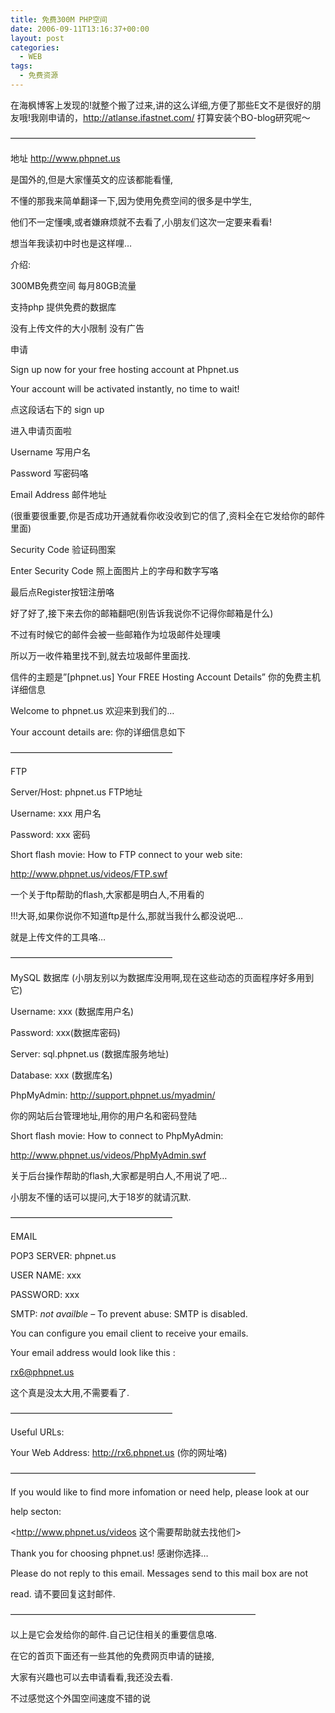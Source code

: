 ```yaml
---
title: 免费300M PHP空间
date: 2006-09-11T13:16:37+00:00
layout: post
categories:
  - WEB
tags:
  - 免费资源
---
```


在海枫博客上发现的!就整个搬了过来,讲的这么详细,方便了那些E文不是很好的朋友哦!我刚申请的，<http://atlanse.ifastnet.com/> 打算安装个BO-blog研究呢～

————————————————————————————

地址 <http://www.phpnet.us>

是国外的,但是大家懂英文的应该都能看懂,

不懂的那我来简单翻译一下,因为使用免费空间的很多是中学生,

他们不一定懂噢,或者嫌麻烦就不去看了,小朋友们这次一定要来看看!

想当年我读初中时也是这样哩…

介绍:

300MB免费空间 每月80GB流量

支持php 提供免费的数据库

没有上传文件的大小限制 没有广告

申请

Sign up now for your free hosting account at Phpnet.us

Your account will be activated instantly, no time to wait!

点这段话右下的 sign up

进入申请页面啦

Username 写用户名

Password 写密码咯

Email Address 邮件地址

(很重要很重要,你是否成功开通就看你收没收到它的信了,资料全在它发给你的邮件里面)

Security Code 验证码图案

Enter Security Code 照上面图片上的字母和数字写咯

最后点Register按钮注册咯

好了好了,接下来去你的邮箱翻吧(别告诉我说你不记得你邮箱是什么)

不过有时候它的邮件会被一些邮箱作为垃圾邮件处理噢

所以万一收件箱里找不到,就去垃圾邮件里面找.

信件的主题是”[phpnet.us] Your FREE Hosting Account Details” 你的免费主机详细信息

Welcome to phpnet.us 欢迎来到我们的…

Your account details are: 你的详细信息如下

——————————————————–

FTP

Server/Host: phpnet.us FTP地址

Username: xxx 用户名

Password: xxx 密码

Short flash movie: How to FTP connect to your web site:

<http://www.phpnet.us/videos/FTP.swf>

一个关于ftp帮助的flash,大家都是明白人,不用看的

!!!大哥,如果你说你不知道ftp是什么,那就当我什么都没说吧…

就是上传文件的工具咯…

——————————————————–

MySQL 数据库 (小朋友别以为数据库没用啊,现在这些动态的页面程序好多用到它)

Username: xxx (数据库用户名)

Password: xxx(数据库密码)

Server: sql.phpnet.us (数据库服务地址)

Database: xxx (数据库名)

PhpMyAdmin: <http://support.phpnet.us/myadmin/>

你的网站后台管理地址,用你的用户名和密码登陆

Short flash movie: How to connect to PhpMyAdmin:

<http://www.phpnet.us/videos/PhpMyAdmin.swf>

关于后台操作帮助的flash,大家都是明白人,不用说了吧…

小朋友不懂的话可以提问,大于18岁的就请沉默.

——————————————————–

EMAIL

POP3 SERVER: phpnet.us

USER NAME: xxx

PASSWORD: xxx

SMTP: _not availble_ – To prevent abuse: SMTP is disabled.

You can configure you email client to receive your emails.

Your email address would look like this :

rx6@phpnet.us

这个真是没太大用,不需要看了.

——————————————————–

Useful URLs:

Your Web Address: <http://rx6.phpnet.us> (你的网址咯)

————————————————————————————

If you would like to find more infomation or need help, please look at our

help secton:

<http://www.phpnet.us/videos 这个需要帮助就去找他们>

Thank you for choosing phpnet.us! 感谢你选择…

Please do not reply to this email. Messages send to this mail box are not

read. 请不要回复这封邮件.

————————————————————————————

以上是它会发给你的邮件.自己记住相关的重要信息咯.

在它的首页下面还有一些其他的免费网页申请的链接,

大家有兴趣也可以去申请看看,我还没去看.

不过感觉这个外国空间速度不错的说